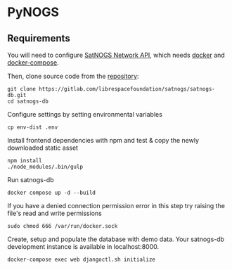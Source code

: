 # PyNOGS

## Requirements
You will need to configure [SatNOGS Network API](https://satnogs.org/2014/10/30/api-on-satnogs-network/), which needs [docker](https://docs.docker.com/get-started/get-docker/#installation) and [docker-compose](https://docs.docker.com/compose/install/).

Then, clone source code from the [repository](https://gitlab.com/librespacefoundation/satnogs/satnogs-db):

    git clone https://gitlab.com/librespacefoundation/satnogs/satnogs-db.git
    cd satnogs-db

Configure settings by setting environmental variables

    cp env-dist .env

Install frontend dependencies with npm and test & copy the newly downloaded static asset

    npm install
    ./node_modules/.bin/gulp

Run satnogs-db

    docker compose up -d --build

If you have a denied connection permission error in this step try raising the file's read and write permissions

    sudo chmod 666 /var/run/docker.sock

Create, setup and populate the database with demo data. Your satnogs-db development instance is available in localhost:8000.

    docker-compose exec web djangoctl.sh initialize

